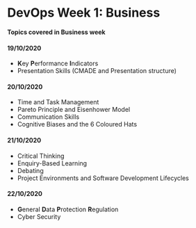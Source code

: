 # DevOps Week 1: Business

**Topics covered in Business week**

#### 19/10/2020

- **K**ey **P**erformance **I**ndicators
- Presentation Skills (CMADE and Presentation structure)

#### 20/10/2020

- Time and Task Management
- Pareto Principle and Eisenhower Model
- Communication Skills
- Cognitive Biases and the 6 Coloured Hats


#### 21/10/2020

- Critical Thinking
- Enquiry-Based Learning
- Debating
- Project Environments and Software Development Lifecycles


#### 22/10/2020

- **G**eneral **D**ata **P**rotection **R**egulation
- Cyber Security
